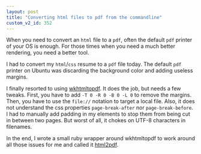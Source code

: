```yaml
---
layout: post
title: "Converting html files to pdf from the commandline"
custom_v2_id: 352
---
```


<p>When you need to convert an <code>html</code> file to a <code>pdf</code>, often the default <code>pdf</code> printer of your OS is enough. For those times when you need a much better rendering, you need a better tool.</p>
<p>I had to convert my <code>html</code>/<code>css</code> resume to a <code>pdf</code> file today. The default <code>pdf</code> printer on Ubuntu was discarding the background color and adding useless margins.</p>
<p>I finally resorted to using <a href="http://code.google.com/p/wkhtmltopdf/">wkhtmltopdf</a>. It does the job, but needs a few tweaks. First, you have to add <code>-T 0 -R 0 -B 0 -L 0</code> to remove the margins. Then, you have to use the <code>file://</code> notation to target a local file. Also, it does not understand the css properties <code>page-break-after</code> nor <code>page-break-before</code>. I had to manually add padding in my elements to stop them from being cut in between two pages. But worst of all, it chokes on UTF-8 characters in filenames.</p>
<p>In the end, I wrote a small ruby wrapper around wkhtmltopdf to work around all those issues for me and called it <a href="https://github.com/pixelastic/oroshi/blob/master/scripts/bin/html2pdf">html2pdf</a>.</p>
